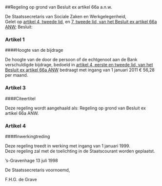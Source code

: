 <meta http-equiv='Content-Type' content='text/html; charset=utf-8' />

##Regeling op grond van Besluit ex artikel 66a a.n.w.

De Staatssecretaris van Sociale Zaken en Werkgelegenheid,  
Gelet op [artikel 4, tweede lid](../../../../../../../../../../../AMvB/besluit/ex/artikel/66a/anw/BWBR0009723/README.md), en [7, tweede lid, van het Besluit ex artikel 66a ANW](../../../../../../../../../../../AMvB/besluit/ex/artikel/66a/anw/BWBR0009723/README.md);
Besluit:    

### Artikel  1  

####Hoogte van de bijdrage

De hoogte van de door de persoon of de echtgenoot aan de Bank verschuldigde bijdrage, bedoeld in [artikel 4, eerste en tweede lid, van het Besluit ex artikel 66a ANW](../../../../../../../../../../../AMvB/besluit/ex/artikel/66a/anw/BWBR0009723/README.md) bedraagt met ingang van 1 januari 2011 € 56,28 per maand.  

### Artikel  3  

####Citeertitel

Deze regeling wordt aangehaald als: Regeling op grond van Besluit ex artikel 66a ANW.  

### Artikel  4  

####Inwerkingtreding

Deze regeling treedt in werking met ingang van 1 januari 1999.  
Deze regeling zal met de toelichting in de Staatscourant worden geplaatst.   

’s-Gravenhage 
13 juli 1998    

De 
Staatssecretaris voornoemd, 

F.H.G. de Grave      
